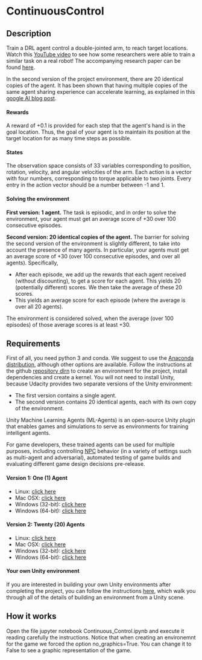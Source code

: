 # ContinuousControl

## Description
Train a DRL agent control a double-jointed arm, to reach target locations. Watch this [YouTube video](https://www.youtube.com/watch?v=ZVIxt2rt1_4) to see how some researchers were able to train a similar task on a real robot! The accompanying research paper can be found [here](https://arxiv.org/pdf/1803.07067.pdf).

In the second version of the project environment, there are 20 identical copies of the agent. It has been shown that having multiple copies of the same agent sharing experience can accelerate learning, as explained in this [google AI blog post](https://ai.googleblog.com/2016/10/how-robots-can-acquire-new-skills-from.html).

#### Rewards
A reward of +0.1 is provided for each step that the agent's hand is in the goal location. Thus, the goal of your agent is to maintain its position at the target location for as many time steps as possible.

#### States
The observation space consists of 33 variables corresponding to position, rotation, velocity, and angular velocities of the arm. Each action is a vector with four numbers, corresponding to torque applicable to two joints. Every entry in the action vector should be a number between -1 and 1.

#### Solving the environment

**First version: 1 agent.** The task is episodic, and in order to solve the environment, your agent must get an average score of +30 over 100 consecutive episodes.

**Second version: 20 identical copies of the agent.** The barrier for solving the second version of the environment is slightly different, to take into account the presence of many agents. In particular, your agents must get an average score of +30 (over 100 consecutive episodes, and over all agents). Specifically,

* After each episode, we add up the rewards that each agent received (without discounting), to get a score for each agent. This yields 20 (potentially different) scores. We then take the average of these 20 scores.
* This yields an average score for each episode (where the average is over all 20 agents).

The environment is considered solved, when the average (over 100 episodes) of those average scores is at least +30.


## Requirements
First of all, you need python 3 and conda. We suggest to use the [Anaconda distribution](https://www.anaconda.com/download/#linux), although other options are available. Follow the instructions at the github [repository dlrn](https://github.com/udacity/deep-reinforcement-learning) to create an environment for the project, install dependencies and create a kernel. You will not need to install Unity, because Udacity provides two separate versions of the Unity environment:

* The first version contains a single agent.
* The second version contains 20 identical agents, each with its own copy of the environment.

Unity Machine Learning Agents (ML-Agents) is an open-source Unity plugin that enables games and simulations to serve as environments for training intelligent agents.

For game developers, these trained agents can be used for multiple purposes, including controlling [NPC](https://en.wikipedia.org/wiki/Non-player_character) behavior (in a variety of settings such as multi-agent and adversarial), automated testing of game builds and evaluating different game design decisions pre-release. 

#### Version 1: One (1) Agent

* Linux: [click here](https://s3-us-west-1.amazonaws.com/udacity-drlnd/P2/Reacher/one_agent/Reacher_Linux.zip)
* Mac OSX: [click here](https://s3-us-west-1.amazonaws.com/udacity-drlnd/P2/Reacher/one_agent/Reacher.app.zip)
* Windows (32-bit): [click here](https://s3-us-west-1.amazonaws.com/udacity-drlnd/P2/Reacher/one_agent/Reacher_Windows_x86.zip)
* Windows (64-bit): [click here](https://s3-us-west-1.amazonaws.com/udacity-drlnd/P2/Reacher/one_agent/Reacher_Windows_x86_64.zip)

#### Version 2: Twenty (20) Agents

* Linux: [click here](https://s3-us-west-1.amazonaws.com/udacity-drlnd/P2/Reacher/Reacher_Linux.zip)
* Mac OSX: [click here](https://s3-us-west-1.amazonaws.com/udacity-drlnd/P2/Reacher/Reacher.app.zip)
* Windows (32-bit): [click here](https://s3-us-west-1.amazonaws.com/udacity-drlnd/P2/Reacher/Reacher_Windows_x86.zip)
* Windows (64-bit): [click here](https://s3-us-west-1.amazonaws.com/udacity-drlnd/P2/Reacher/Reacher_Windows_x86_64.zip)

#### Your own Unity environment

If you are interested in building your own Unity environments after completing the project, you can follow the instructions [here](https://github.com/Unity-Technologies/ml-agents/blob/master/docs/Getting-Started-with-Balance-Ball.md), which walk you through all of the details of building an environment from a Unity scene. 


## How it works
Open the file  jupyter notebook Continuous_Control.ipynb and execute it reading carefully the instructions. Notice that when creating an environemnt for the game we forced the option no_graphics=True. You can change it to False to see a graphic representation of the game.




